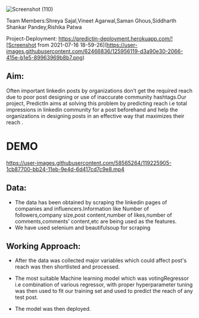![Screenshot (110)](https://user-images.githubusercontent.com/58565264/119225748-5d63c080-bb23-11eb-9bc3-a6775ed13e5b.png)

Team Members:Shreya Sajal,Vineet Agarwal,Saman Ghous,Siddharth Shankar Pandey,Rishika Patwa

Project-Deployment: https://predictin-deployment.herokuapp.com/![Screenshot from 2021-07-16 18-59-26](https://user-images.githubusercontent.com/62466836/125956119-d3a90e30-2066-415e-b1e5-89963969b8b7.png)


## Aim:
Often important linkedin posts by organizations don’t get the required reach due to poor post designing or use of inaccurate community hashtags.Our project, PredictIn aims at solving this problem by predicting reach i.e total impressions in linkedin community for a post beforehand and help the organizations in designing posts in an effective way that maximizes their reach .

# DEMO

https://user-images.githubusercontent.com/58565264/119225905-1cb87700-bb24-11eb-9e4d-6d417cd7c9e8.mp4

## Data:
* The data has been obtained by scraping the linkedin pages of companies and influencers.Information like Number of followers,company size,post content,number of likes,number of comments,comments’ content,etc are being used as the features.
* We have used selenium and beautifulsoup for scraping 


## Working Approach:
* After the data was collected major variables which could affect post's reach was then shortlisted and processed. 
 
* The most suitable Machine learning model which was votingRegressor i.e combination of various regressor, with proper hyperparameter tuning was then used to fit our training set and used to predict the reach of any test post.
 
* The model was then deployed.
